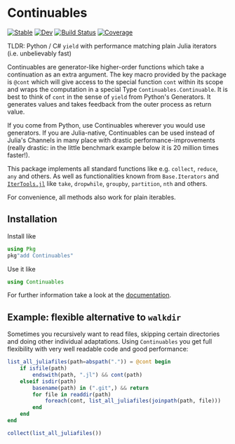 # Continuables

[![Stable](https://img.shields.io/badge/docs-stable-blue.svg)](https://jolin-io.github.io/Continuables.jl/stable)
[![Dev](https://img.shields.io/badge/docs-dev-blue.svg)](https://jolin-io.github.io/Continuables.jl/dev)
[![Build Status](https://github.com/jolin-io/Continuables.jl/workflows/CI/badge.svg)](https://github.com/jolin-io/Continuables.jl/actions)
[![Coverage](https://codecov.io/gh/jolin-io/Continuables.jl/branch/master/graph/badge.svg)](https://codecov.io/gh/jolin-io/Continuables.jl)


TLDR: Python / C# `yield` with performance matching plain Julia iterators  (i.e. unbelievably fast)

Continuables are generator-like higher-order functions which take a continuation as an extra argument. The key macro provided by the package is `@cont` which will give access to the special function `cont` within its scope and wraps the computation in a special Type `Continuables.Continuable`.
It is best to think of `cont` in the sense of `yield` from Python's Generators. It generates values and takes feedback from the outer process as return value.

If you come from Python, use Continuables wherever you would use generators. If you are Julia-native, Continuables can be used instead of Julia's Channels in many place with drastic performance-improvements (really drastic: in the little benchmark example below it is 20 million times faster!).

This package implements all standard functions like e.g. `collect`, `reduce`, `any` and others. As well as functionalities known from `Base.Iterators` and [`IterTools.jl`](https://github.com/JuliaCollections/IterTools.jl) like `take`, `dropwhile`, `groupby`, `partition`, `nth` and others.

For convenience, all methods also work for plain iterables.

## Installation

Install like
```julia
using Pkg
pkg"add Continuables"
```

Use it like
```julia
using Continuables
```

For further information take a look at the [documentation](https://jolin-io.github.io/Continuables.jl/dev).

## Example: flexible alternative to `walkdir`

Sometimes you recursively want to read files, skipping certain directories and doing other individual adaptations. Using `Continuables` you get full flexibility with very well readable code and good performance:

```julia
list_all_juliafiles(path=abspath(".")) = @cont begin
    if isfile(path)
        endswith(path, ".jl") && cont(path)
    elseif isdir(path)
        basename(path) in (".git",) && return
        for file in readdir(path)
            foreach(cont, list_all_juliafiles(joinpath(path, file)))
        end
    end
end

collect(list_all_juliafiles())
```
